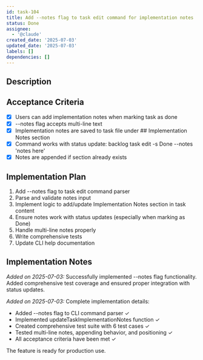 ```yaml
---
id: task-104
title: Add --notes flag to task edit command for implementation notes
status: Done
assignee:
  - '@claude'
created_date: '2025-07-03'
updated_date: '2025-07-03'
labels: []
dependencies: []
---
```


## Description

## Acceptance Criteria

- [x] Users can add implementation notes when marking task as done
- [x] --notes flag accepts multi-line text
- [x] Implementation notes are saved to task file under ## Implementation Notes section
- [x] Command works with status update: backlog task edit <id> -s Done --notes 'notes here'
- [x] Notes are appended if section already exists
## Implementation Plan

1. Add --notes flag to task edit command parser
2. Parse and validate notes input
3. Implement logic to add/update Implementation Notes section in task content
4. Ensure notes work with status updates (especially when marking as Done)
5. Handle multi-line notes properly
6. Write comprehensive tests
7. Update CLI help documentation

## Implementation Notes

*Added on 2025-07-03:*
Successfully implemented --notes flag functionality. Added comprehensive test coverage and ensured proper integration with status updates.

*Added on 2025-07-03:*
Complete implementation details:

- Added --notes flag to CLI command parser ✓
- Implemented updateTaskImplementationNotes function ✓ 
- Created comprehensive test suite with 6 test cases ✓
- Tested multi-line notes, appending behavior, and positioning ✓
- All acceptance criteria have been met ✓

The feature is ready for production use.
